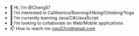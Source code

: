 - 👋 Hi, I’m @Cheng57
- 👀 I’m interested in Calithenics/Running/Hiking/Climbing/Yoga
- 🌱 I’m currently learning Java/C#/JavaScript
- 💞️ I’m looking to collaborate on Web/Mobile applications
- 📫 How to reach me cwu57cn@gmail.com

<!---
Cheng57/Cheng57 is a ✨ special ✨ repository because its `README.md` (this file) appears on your GitHub profile.
You can click the Preview link to take a look at your changes.
--->
